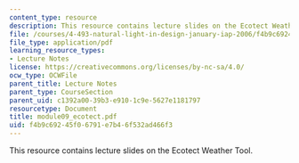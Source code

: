 ```yaml
---
content_type: resource
description: This resource contains lecture slides on the Ecotect Weather Tool.
file: /courses/4-493-natural-light-in-design-january-iap-2006/f4b9c69245f06791e7b46f532ad466f3_module09_ecotect.pdf
file_type: application/pdf
learning_resource_types:
- Lecture Notes
license: https://creativecommons.org/licenses/by-nc-sa/4.0/
ocw_type: OCWFile
parent_title: Lecture Notes
parent_type: CourseSection
parent_uid: c1392a00-39b3-e910-1c9e-5627e1181797
resourcetype: Document
title: module09_ecotect.pdf
uid: f4b9c692-45f0-6791-e7b4-6f532ad466f3
---
```

This resource contains lecture slides on the Ecotect Weather Tool.